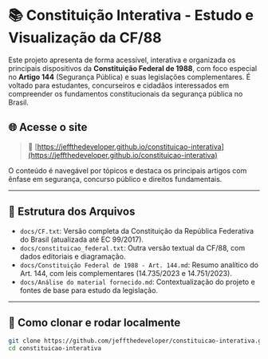 # 📚 Constituição Interativa - Estudo e Visualização da CF/88

Este projeto apresenta de forma acessível, interativa e organizada os principais dispositivos da **Constituição Federal de 1988**, com foco especial no **Artigo 144** (Segurança Pública) e suas legislações complementares. É voltado para estudantes, concurseiros e cidadãos interessados em compreender os fundamentos constitucionais da segurança pública no Brasil.

## 🌐 Acesse o site

> 📎 [https://jeffthedeveloper.github.io/constituicao-interativa](https://jeffthedeveloper.github.io/constituicao-interativa)

O conteúdo é navegável por tópicos e destaca os principais artigos com ênfase em segurança, concurso público e direitos fundamentais.

---

## 📁 Estrutura dos Arquivos

- `docs/CF.txt`: Versão completa da Constituição da República Federativa do Brasil (atualizada até EC 99/2017).
- `docs/constituicao_federal.txt`: Outra versão textual da CF/88, com dados editoriais e diagramação.
- `docs/Constituição Federal de 1988 - Art. 144.md`: Resumo analítico do Art. 144, com leis complementares (14.735/2023 e 14.751/2023).
- `docs/Análise do material fornecido.md`: Contextualização do projeto e fontes de base para estudo da legislação.

---

## 🚀 Como clonar e rodar localmente

```bash
git clone https://github.com/jeffthedeveloper/constituicao-interativa.git
cd constituicao-interativa

